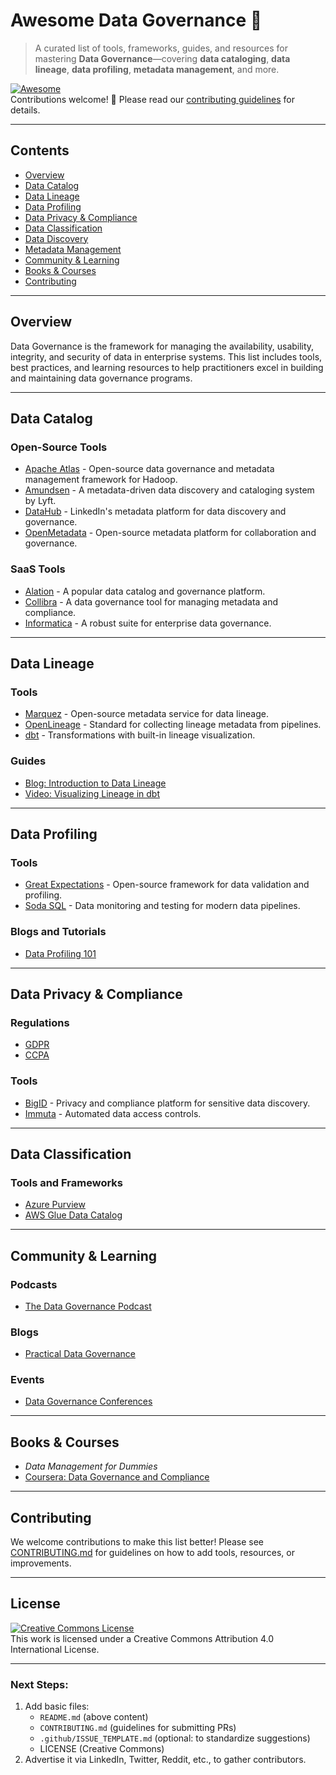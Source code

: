 # **Awesome Data Governance** 🎉  
> A curated list of tools, frameworks, guides, and resources for mastering **Data Governance**—covering **data cataloging**, **data lineage**, **data profiling**, **metadata management**, and more.

[![Awesome](https://awesome.re/badge.svg)](https://awesome.re)  
Contributions welcome! 🙌 Please read our [contributing guidelines](CONTRIBUTING.md) for details.

---

## **Contents**
- [Overview](#overview)
- [Data Catalog](#data-catalog)
- [Data Lineage](#data-lineage)
- [Data Profiling](#data-profiling)
- [Data Privacy & Compliance](#data-privacy--compliance)
- [Data Classification](#data-classification)
- [Data Discovery](#data-discovery)
- [Metadata Management](#metadata-management)
- [Community & Learning](#community--learning)
- [Books & Courses](#books--courses)
- [Contributing](#contributing)

---

## **Overview**
Data Governance is the framework for managing the availability, usability, integrity, and security of data in enterprise systems. This list includes tools, best practices, and learning resources to help practitioners excel in building and maintaining data governance programs.

---

## **Data Catalog**
### **Open-Source Tools**
- [Apache Atlas](https://atlas.apache.org/) - Open-source data governance and metadata management framework for Hadoop.
- [Amundsen](https://www.amundsen.io/) - A metadata-driven data discovery and cataloging system by Lyft.
- [DataHub](https://datahubproject.io/) - LinkedIn's metadata platform for data discovery and governance.
- [OpenMetadata](https://open-metadata.org/) - Open-source metadata platform for collaboration and governance.

### **SaaS Tools**
- [Alation](https://www.alation.com/) - A popular data catalog and governance platform.
- [Collibra](https://www.collibra.com/) - A data governance tool for managing metadata and compliance.
- [Informatica](https://www.informatica.com/) - A robust suite for enterprise data governance.

---

## **Data Lineage**
### **Tools**
- [Marquez](https://marquezproject.github.io/marquez/) - Open-source metadata service for data lineage.
- [OpenLineage](https://openlineage.io/) - Standard for collecting lineage metadata from pipelines.
- [dbt](https://www.getdbt.com/) - Transformations with built-in lineage visualization.

### **Guides**
- [Blog: Introduction to Data Lineage](https://example.com)  
- [Video: Visualizing Lineage in dbt](https://youtube.com/example)

---

## **Data Profiling**
### **Tools**
- [Great Expectations](https://greatexpectations.io/) - Open-source framework for data validation and profiling.
- [Soda SQL](https://www.soda.io/soda-sql) - Data monitoring and testing for modern data pipelines.

### **Blogs and Tutorials**
- [Data Profiling 101](https://example.com)

---

## **Data Privacy & Compliance**
### **Regulations**
- [GDPR](https://gdpr-info.eu/)
- [CCPA](https://oag.ca.gov/privacy/ccpa)

### **Tools**
- [BigID](https://bigid.com/) - Privacy and compliance platform for sensitive data discovery.
- [Immuta](https://www.immuta.com/) - Automated data access controls.

---

## **Data Classification**
### **Tools and Frameworks**
- [Azure Purview](https://azure.microsoft.com/en-us/services/purview/)  
- [AWS Glue Data Catalog](https://aws.amazon.com/glue/)

---

## **Community & Learning**
### **Podcasts**
- [The Data Governance Podcast](https://example.com)

### **Blogs**
- [Practical Data Governance](https://example.com)

### **Events**
- [Data Governance Conferences](https://example.com)

---

## **Books & Courses**
- *Data Management for Dummies*  
- [Coursera: Data Governance and Compliance](https://example.com)

---

## **Contributing**
We welcome contributions to make this list better! Please see [CONTRIBUTING.md](CONTRIBUTING.md) for guidelines on how to add tools, resources, or improvements.

---

## **License**
[![Creative Commons License](https://licensebuttons.net/l/by/3.0/88x31.png)](http://creativecommons.org/licenses/by/3.0/)  
This work is licensed under a Creative Commons Attribution 4.0 International License.

---

### Next Steps:
1. Add basic files:
   - `README.md` (above content)
   - `CONTRIBUTING.md` (guidelines for submitting PRs)
   - `.github/ISSUE_TEMPLATE.md` (optional: to standardize suggestions)
   - LICENSE (Creative Commons)
2. Advertise it via LinkedIn, Twitter, Reddit, etc., to gather contributors.
